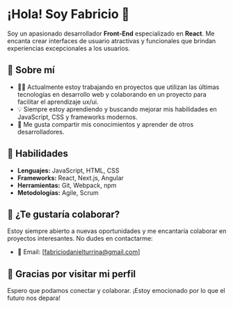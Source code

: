 # ¡Hola! Soy Fabricio 👋

Soy un apasionado desarrollador **Front-End** especializado en **React**. Me encanta crear interfaces de usuario atractivas y funcionales que brindan experiencias excepcionales a los usuarios. 

## 🚀 Sobre mí

- 👨‍💻 Actualmente estoy trabajando en proyectos que utilizan las últimas tecnologías en desarrollo web y colaborando en un proyecto para facilitar el aprendizaje ux/ui.
- 💡 Siempre estoy aprendiendo y buscando mejorar mis habilidades en JavaScript, CSS y frameworks modernos.
- 🌱 Me gusta compartir mis conocimientos y aprender de otros desarrolladores.

## 🔧 Habilidades

- **Lenguajes:** JavaScript, HTML, CSS
- **Frameworks:** React, Next.js, Angular
- **Herramientas:** Git, Webpack, npm
- **Metodologías:** Agile, Scrum

## 🤝 ¿Te gustaría colaborar?

Estoy siempre abierto a nuevas oportunidades y me encantaría colaborar en proyectos interesantes. No dudes en contactarme:

- 📧 Email: [fabriciodanielturrina@gmail.com]

## 🎉 Gracias por visitar mi perfil

Espero que podamos conectar y colaborar. ¡Estoy emocionado por lo que el futuro nos depara!

